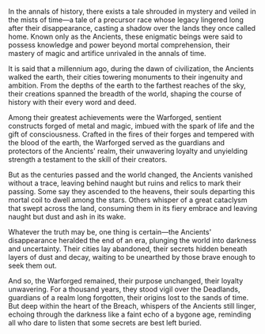 In the annals of history, there exists a tale shrouded in mystery and veiled in the mists of time—a tale of a precursor race whose legacy lingered long after their disappearance, casting a shadow over the lands they once called home. Known only as the Ancients, these enigmatic beings were said to possess knowledge and power beyond mortal comprehension, their mastery of magic and artifice unrivaled in the annals of time.

It is said that a millennium ago, during the dawn of civilization, the Ancients walked the earth, their cities towering monuments to their ingenuity and ambition. From the depths of the earth to the farthest reaches of the sky, their creations spanned the breadth of the world, shaping the course of history with their every word and deed.

Among their greatest achievements were the Warforged, sentient constructs forged of metal and magic, imbued with the spark of life and the gift of consciousness. Crafted in the fires of their forges and tempered with the blood of the earth, the Warforged served as the guardians and protectors of the Ancients' realm, their unwavering loyalty and unyielding strength a testament to the skill of their creators.

But as the centuries passed and the world changed, the Ancients vanished without a trace, leaving behind naught but ruins and relics to mark their passing. Some say they ascended to the heavens, their souls departing this mortal coil to dwell among the stars. Others whisper of a great cataclysm that swept across the land, consuming them in its fiery embrace and leaving naught but dust and ash in its wake.

Whatever the truth may be, one thing is certain—the Ancients' disappearance heralded the end of an era, plunging the world into darkness and uncertainty. Their cities lay abandoned, their secrets hidden beneath layers of dust and decay, waiting to be unearthed by those brave enough to seek them out.

And so, the Warforged remained, their purpose unchanged, their loyalty unwavering. For a thousand years, they stood vigil over the Deadlands, guardians of a realm long forgotten, their origins lost to the sands of time. But deep within the heart of the Breach, whispers of the Ancients still linger, echoing through the darkness like a faint echo of a bygone age, reminding all who dare to listen that some secrets are best left buried.